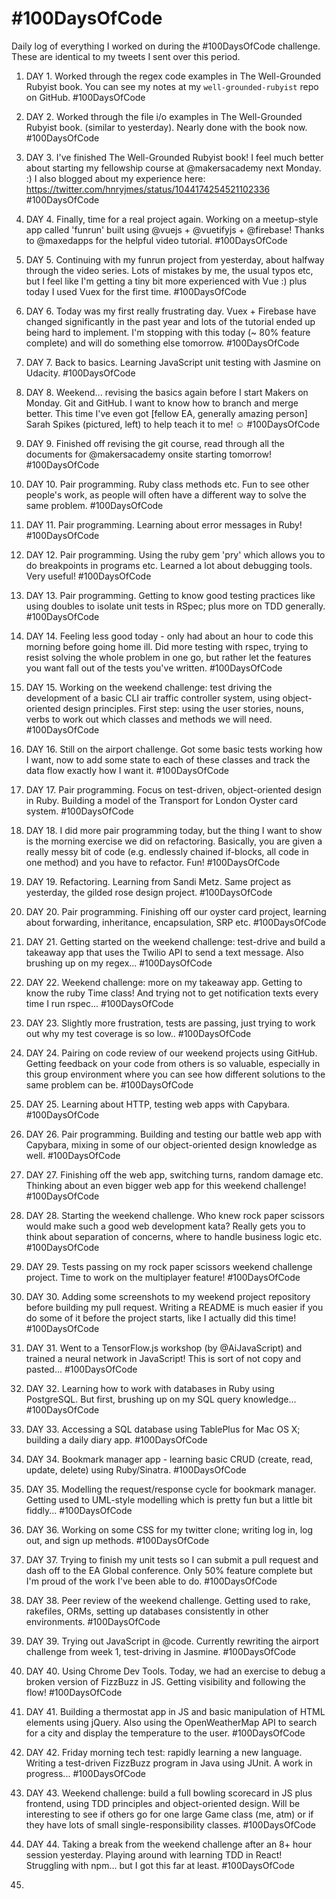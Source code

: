 # #100DaysOfCode
Daily log of everything I worked on during the #100DaysOfCode challenge. These are identical to my tweets I sent over this period.

1. DAY 1. Worked through the regex code examples in The Well-Grounded Rubyist book. You can see my notes at my `well-grounded-rubyist` repo on GitHub. #100DaysOfCode

1. DAY 2. Worked through the file i/o examples in The Well-Grounded Rubyist book. (similar to yesterday). Nearly done with the book now. #100DaysOfCode

1. DAY 3. I've finished The Well-Grounded Rubyist book! I feel much better about starting my fellowship course at @makersacademy next Monday. :) I also blogged about my experience here: https://twitter.com/hnryjmes/status/1044174254521102336 #100DaysOfCode

1. DAY 4. Finally, time for a real project again. Working on a meetup-style app called 'funrun' built using @vuejs + @vuetifyjs + @firebase! Thanks to @maxedapps for the helpful video tutorial. #100DaysOfCode

1. DAY 5. Continuing with my funrun project from yesterday, about halfway through the video series. Lots of mistakes by me, the usual typos etc, but I feel like I'm getting a tiny bit more experienced with Vue :) plus today I used Vuex for the first time. #100DaysOfCode

1. DAY 6. Today was my first really frustrating day. Vuex + Firebase have changed significantly in the past year and lots of the tutorial ended up being hard to implement. I'm stopping with this today (~ 80% feature complete) and will do something else tomorrow. #100DaysOfCode

1. DAY 7. Back to basics. Learning JavaScript unit testing with Jasmine on Udacity. #100DaysOfCode

1. DAY 8. Weekend... revising the basics again before I start Makers on Monday. Git and GitHub. I want to know how to branch and merge better. This time I've even got [fellow EA, generally amazing person] Sarah Spikes (pictured, left) to help teach it to me! ☺️ #100DaysOfCode

1. DAY 9. Finished off revising the git course, read through all the documents for @makersacademy onsite starting tomorrow! #100DaysOfCode

1. DAY 10. Pair programming. Ruby class methods etc. Fun to see other people's work, as people will often have a different way to solve the same problem. #100DaysOfCode

1. DAY 11. Pair programming. Learning about error messages in Ruby! #100DaysOfCode

1. DAY 12. Pair programming. Using the ruby gem 'pry' which allows you to do breakpoints in programs etc. Learned a lot about debugging tools. Very useful! #100DaysOfCode

1. DAY 13. Pair programming. Getting to know good testing practices like using doubles to isolate unit tests in RSpec; plus more on TDD generally. #100DaysOfCode

1. DAY 14. Feeling less good today - only had about an hour to code this morning before going home ill. Did more testing with rspec, trying to resist solving the whole problem in one go, but rather let the features you want fall out of the tests you've written. #100DaysOfCode

1. DAY 15. Working on the weekend challenge: test driving the development of a basic CLI air traffic controller system, using object-oriented design principles. First step: using the user stories, nouns, verbs to work out which classes and methods we will need. #100DaysOfCode

1. DAY 16. Still on the airport challenge. Got some basic tests working how I want, now to add some state to each of these classes and track the data flow exactly how I want it. #100DaysOfCode

1. DAY 17. Pair programming. Focus on test-driven, object-oriented design in Ruby. Building a model of the Transport for London Oyster card system. #100DaysOfCode

1. DAY 18. I did more pair programming today, but the thing I want to show is the morning exercise we did on refactoring. Basically, you are given a really messy bit of code (e.g. endlessly chained if-blocks, all code in one method) and you have to refactor. Fun! #100DaysOfCode

1. DAY 19. Refactoring. Learning from Sandi Metz. Same project as yesterday, the gilded rose design project. #100DaysOfCode

1. DAY 20. Pair programming. Finishing off our oyster card project, learning about forwarding, inheritance, encapsulation, SRP etc. #100DaysOfCode

1. DAY 21. Getting started on the weekend challenge: test-drive and build a takeaway app that uses the Twilio API to send a text message. Also brushing up on my regex... #100DaysOfCode

1. DAY 22. Weekend challenge: more on my takeaway app. Getting to know the ruby Time class! And trying not to get notification texts every time I run rspec... #100DaysOfCode

1. DAY 23. Slightly more frustration, tests are passing, just trying to work out why my test coverage is so low.. #100DaysOfCode

1. DAY 24. Pairing on code review of our weekend projects using GitHub. Getting feedback on your code from others is so valuable, especially in this group environment where you can see how different solutions to the same problem can be. #100DaysOfCode

1. DAY 25. Learning about HTTP, testing web apps with Capybara. #100DaysOfCode

1. DAY 26. Pair programming. Building and testing our battle web app with Capybara, mixing in some of our object-oriented design knowledge as well. #100DaysOfCode

1. DAY 27. Finishing off the web app, switching turns, random damage etc. Thinking about an even bigger web app for this weekend challenge! #100DaysOfCode

1. DAY 28. Starting the weekend challenge. Who knew rock paper scissors would make such a good web development kata? Really gets you to think about separation of concerns, where to handle business logic etc. #100DaysOfCode

1. DAY 29. Tests passing on my rock paper scissors weekend challenge project. Time to work on the multiplayer feature! #100DaysOfCode

1. DAY 30. Adding some screenshots to my weekend project repository before building my pull request. Writing a README is much easier if you do some of it before the project starts, like I actually did this time! #100DaysOfCode

1. DAY 31. Went to a TensorFlow.js workshop (by @AiJavaScript) and trained a neural network in JavaScript! This is sort of not copy and pasted... #100DaysOfCode

1. DAY 32. Learning how to work with databases in Ruby using PostgreSQL. But first, brushing up on my SQL query knowledge... #100DaysOfCode

1. DAY 33. Accessing a SQL database using TablePlus for Mac OS X; building a daily diary app. #100DaysOfCode

1. DAY 34. Bookmark manager app - learning basic CRUD (create, read, update, delete) using Ruby/Sinatra. #100DaysOfCode

1. DAY 35. Modelling the request/response cycle for bookmark manager. Getting used to UML-style modelling which is pretty fun but a little bit fiddly... #100DaysOfCode

1. DAY 36. Working on some CSS for my twitter clone; writing log in, log out, and sign up methods. #100DaysOfCode

1. DAY 37. Trying to finish my unit tests so I can submit a pull request and dash off to the EA Global conference. Only 50% feature complete but I'm proud of the work I've been able to do. #100DaysOfCode

1. DAY 38. Peer review of the weekend challenge. Getting used to rake, rakefiles, ORMs, setting up databases consistently in other environments. #100DaysOfCode

1. DAY 39. Trying out JavaScript in @code. Currently rewriting the airport challenge from week 1, test-driving in Jasmine. #100DaysOfCode

1. DAY 40. Using Chrome Dev Tools. Today, we had an exercise to debug a broken version of FizzBuzz in JS. Getting visibility and following the flow! #100DaysOfCode

1. DAY 41. Building a thermostat app in JS and basic manipulation of HTML elements using jQuery. Also using the OpenWeatherMap API to search for a city and display the temperature to the user. #100DaysOfCode

1. DAY 42. Friday morning tech test: rapidly learning a new language. Writing a test-driven FizzBuzz program in Java using JUnit. A work in progress... #100DaysOfCode

1. DAY 43. Weekend challenge: build a full bowling scorecard in JS plus frontend, using TDD principles and object-oriented design. Will be interesting to see if others go for one large Game class (me, atm) or if they have lots of small single-responsibility classes. #100DaysOfCode

1. DAY 44. Taking a break from the weekend challenge after an 8+ hour session yesterday. Playing around with learning TDD in React! Struggling with npm... but I got this far at least. #100DaysOfCode

1. 

